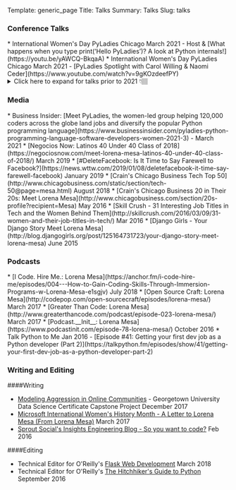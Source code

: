 Template: generic_page
Title: Talks
Summary: Talks
Slug: talks

<h3 id=conferences>Conference Talks</h3>
* International Women's Day PyLadies Chicago March 2021 - Host & [What happens when you type print(‘Hello PyLadies’)? A look at Python internals!](https://youtu.be/yAWCQ-BkqaA)
* International Women's Day PyLadies Chicago March 2021 - [PyLadies Spotlight with Carol Willing & Naomi Ceder](https://www.youtube.com/watch?v=9gKOzdeefPY) 

<details> 
<summary> Click here to expand for talks prior to 2021 👇🏽 </summary>

	### 2021
	* International Women's Day PyLadies Chicago March 2021 - Host & [What happens when you type print(‘Hello PyLadies’)? A look at Python internals!](https://youtu.be/yAWCQ-BkqaA)
	* International Women's Day PyLadies Chicago March 2021 - [PyLadies Spotlight with Carol Willing & Naomi Ceder](https://www.youtube.com/watch?v=9gKOzdeefPY) 

	### 2020
	* [PyCon Africa 2020 Keynote: Together but apart: Building Python Community in 2020](https://www.youtube.com/watch?v=FDTX_PRp2bA)
	* [Python Web Conf 2020 Keynote: Why I talk about ethics when I talk about technology](https://2020.pythonwebconf.com/presentations/keynote.html)
	* [PyCon US 2020: 9 Years of PyLadies: Lessons Learned and What Comes Next](https://pyvideo.org/pycon-us-2020/9-years-of-pyladies-lessons-learned-and-what-comes-next.html)
	* [Conoce PyLadies: Presentamos Mar Sánchez](https://www.youtube.com/watch?v=eUDTpK7de5Q)
	* [Python Mexico 2020: 9 Años de PyLadies: Lecciones Aprendidas y Lo Que Viene Después](https://www.meetup.com/__PyMX__/events/272386679/)
	* Chicago Python User Group Data Special Interest Group June 2020: [¡Escuincla babosa! A Python Deep Learning Telenovela](https://www.youtube.com/watch?v=tD4T1bQWOM8) 
	* [PyCascades 2020: 9 Years of PyLadies: Lessons Learned and What Comes Next](https://2020.pycascades.com/talks/9-years-of-pyladies-lessons-learned-and-what-comes-next/)

	### 2019
	* [Opening Remarks: Loyola University Center for Digital Ethics and Policy Digital Ethics Award](https://www.digitalethics.org/events/center-digital-ethics-and-policy-launches-annual-award-digital-ethics) November 2019
	* [Python Brasil Keynote October 2019](https://2019.pythonbrasil.org.br)
	* PyCon LayAm Keynote September 2019 - [A line of Python is written and then ...? Exploring the fortuitous impact of el efecto mariposa de Python.](https://www.pylatam.org/ponentes-principales/#lorena)
	* Strange Loop September 2019 - [¡Escuincla babosa! A Python Deep Learning Telenovela](https://www.thestrangeloop.com/2019/escuincla-babosa-a-python-deep-learning-telenovela.html)
	* PyCon USA May 2019 - [¡Escuincla babosa!: Creating a telenovela script with a neural network](https://www.youtube.com/watch?v=VWDoQPm5Ozw)
	* ChiHackNight March 2019 - [Using Data Ethically](https://www.youtube.com/watch?v=h2Z09gOOOJg)

	### 2018 
	* PyCon Sweden Keynote December 2018 - [Now is better than Never: What the Zen of Python can teach us about Data Ethics](https://pycon.se)
	* Northbay Python November 2018 - [¡Escuincla babosa!: Creating a telenovela script with a neural network](https://2018.northbaypython.org/schedule/presentation/25/)
	* PyCon España Keynote October 2018 - [Now is better than Never: What the Zen of Python can teach us about Data Ethics](https://2018.es.pycon.org/speakers/lorena-mesa)
	* PyOhio Keynote July 2018 - [Now is better than Never: What the Zen of Python can teach us about Data Ethics](https://www.youtube.com/watch?v=8mHMWQCCEdY)
	* PyCon Colombia Keynote February 2018 - [Your model is bias, but so is your data: The case for ethics in data science](https://2018.pycon.co/es/ponentes/lorena-mesa/)
	
	### 2017 	
	* DjangoCon USA August 2017 - [Using Django, Docker, and Scikit-learn to Bootstrap Your Machine Learning Project](https://pyvideo.org/djangocon-us-2017/using-django-docker-and-scikit-learn-to-bootstrap-your-machine-learning-project.html)
	* ACT-W Chicago October 2017 - [What is Cyberbullying? A Natural Language Approach to Detecting Cyberbullying](https://drive.google.com/file/d/0Bwky88uBblT2bmJiZG1Panl2MjA/view) 
	* Open Source Bridge June 2017 - [Democratizing Data: What You Need to Know as a Developer to Keep Your Data Collection and Usage Ethical](http://opensourcebridge.org/sessions/1994)
	* PythonDay Mexico June 2017 - [Using Django, Docker, and Scikit-learn to Bootstrap Your Machine Learning Project](https://www.youtube.com/watch?v=SQAwzW0iQ6o&t=8s)
	* GOTO Conf Chicago April 2017 - [Predicting free Pizza with Python. Cowabunga Dude!](https://gotochgo.com/2017/sessions/121)
	
	### 2016 
	* Python Jamaica November 2016 - [Is that spam in my ham? A novice's inquiry into classification.](https://pyvideo.org/pycon-jamaica-2016/is-that-ham-in-my-spam-a-novices-inquiry-into-naive-bayes.html)
	* ACT-W Chicago October 2016 - Learning to iteratively set our goals, reflections from a person trying to do it
	* That Conference August 2016 - [What is Io trivia night? The funnest way to learn Io!](https://www.thatconference.com/Sessions/Session/10649)
	* EuroPython July 2016 - [Is that spam in my ham? A novice's inquiry into classification.](https://pyvideo.org/europython-2016/is-that-spam-in-my-ham.html)
	* Windy City Things June 2016 - [IoT Help? A Tool Belt for the Beginner](https://windycitythings.com/schedule/)
	* PyTennessee Feb 2016 - Using Python to hack my commute home
	
	### 2015
	* PyOhio Aug 2015 - [Is that spam in my ham? A novice's inquiry into classification.](https://pyvideo.org/pyohio-2015/is-that-spam-in-my-ham-a-novices-inquiry-into-c.html)

</details>

<h3 id=media>Media</h3>
* Business Insider: [Meet PyLadies, the women-led group helping 120,000 coders across the globe land jobs and diversify the popular Python programming language](https://www.businessinsider.com/pyladies-python-programming-language-software-developers-women-2021-3) - March 2021
* [Negocios Now: Latinos 40 Under 40 Class of 2018](https://negociosnow.com/meet-lorena-mesa-latinos-40-under-40-class-of-2018/) March 2019
* [#DeleteFacebook: Is It Time to Say Farewell to Facebook?](https://news.wttw.com/2019/01/08/deletefacebook-it-time-say-farewell-facebook) January 2019
* [Crain's Chicago Business Tech Top 50](http://www.chicagobusiness.com/static/section/tech-50@page=mesa.html) August 2018
* [Crain's Chicago Business 20 in Their 20s: Meet Lorena Mesa](http://www.chicagobusiness.com/section/20s-profile?recipient=Mesa) May 2016
* [Skill Crush - 31 Interesting Job Titles in Tech and the Women Behind Them](http://skillcrush.com/2016/03/09/31-women-and-their-job-titles-in-tech/) Mar 2016
* [Django Girls - Your Django Story Meet Lorena Mesa](http://blog.djangogirls.org/post/125164731723/your-django-story-meet-lorena-mesa) June 2015

<h3 id=podcasts>Podcasts</h3>
* [I Code. Hire Me.: Lorena Mesa](https://anchor.fm/i-code-hire-me/episodes/004---How-to-Gain-Coding-Skills-Through-Immersion-Programs-w-Lorena-Mesa-e1sgjv) July 2018
* [Open Source Craft: Lorena Mesa](http://codepop.com/open-sourcecraft/episodes/lorena-mesa/) March 2017
* [Greater Than Code: Lorena Mesa](http://www.greaterthancode.com/podcast/episode-023-lorena-mesa/) March 2017
* [Podcast.__Init__: Lorena Mesa](https://www.podcastinit.com/episode-78-lorena-mesa/) October 2016
* Talk Python to Me Jan 2016 - [Episode #41: Getting your first dev job as a Python developer (Part 2)](https://talkpython.fm/episodes/show/41/getting-your-first-dev-job-as-a-python-developer-part-2)

<h3 id=writing>Writing and Editing</h3>

####Writing
* [Modeling Aggression in Online Communities](http://gdsc.georgetown.domains/capstone-projects/capstone-projects-fall-2017/modeling-aggression-in-online-communities/) - Georgetown University Data Science Certificate Capstone Project December 2017
* [Microsoft International Women's History Month - A Letter to Lorena Mesa (From Lorena Mesa)](https://blogs.microsoft.com/chicago/2017/03/30/a-letter-to-lorena-mesa-from-lorena-mesa/?utm_content=buffer3ba1c&utm_medium=social&utm_source=twitter.com&utm_campaign=buffer) March 2017
* [Sprout Social's Insights Engineering Blog - So you want to code?](https://sproutsocial.com/insights/learn-how-to-code/) Feb 2016

####Editing
* Technical Editor for O'Reilly's [Flask Web Development](https://www.oreilly.com/library/view/flask-web-development/9781491991725/) March 2018
* Technical Editor for O'Reilly's [The Hitchhiker's Guide to Python](http://shop.oreilly.com/product/0636920042921.do) September 2016
